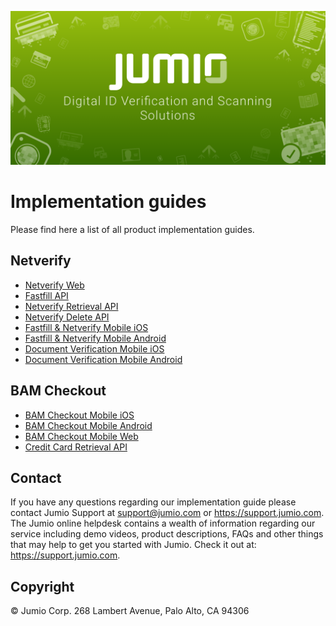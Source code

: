 ![Jumio](/images/jumio_feature_graphic.png)

# Implementation guides

Please find here a list of all product implementation guides.

## Netverify

- [Netverify Web](https://www.jumio.com/implementation-guides/netverify-web/)
- [Fastfill API](/netverify/fastfill-api.md)
- [Netverify Retrieval API](/netverify/netverify-retrieval-api/)
- [Netverify Delete API](/netverify/netverify-delete-api.md)
- [Fastfill & Netverify Mobile iOS](https://github.com/Jumio/mobile-sdk-ios)
- [Fastfill & Netverify Mobile Android](https://github.com/Jumio/mobile-sdk-android)
- [Document Verification Mobile iOS](https://github.com/Jumio/mobile-sdk-ios)
- [Document Verification Mobile Android](https://github.com/Jumio/mobile-sdk-android)


## BAM Checkout

- [BAM Checkout Mobile iOS](https://github.com/Jumio/mobile-sdk-ios)
- [BAM Checkout Mobile Android](https://github.com/Jumio/mobile-sdk-android)
- [BAM Checkout Mobile Web](https://www.jumio.com/implementation-guides/bam-checkout-mobile-web/)
- [Credit Card Retrieval API](/bam-checkout/credit-card-retrieval-api.md)


## Contact

If you have any questions regarding our implementation guide please contact Jumio Support at support@jumio.com or https://support.jumio.com. The Jumio online helpdesk contains a wealth of information regarding our service including demo videos, product descriptions, FAQs and other things that may help to get you started with Jumio. Check it out at: https://support.jumio.com.

## Copyright

&copy; Jumio Corp. 268 Lambert Avenue, Palo Alto, CA 94306
